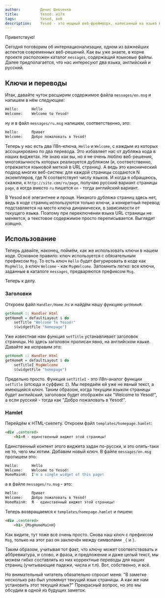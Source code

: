```yaml
---
author:         Денис Шевченко
title:          Yesod: и17я
tags:           Yesod, веб
description:    Yesod - это мощный веб-фреймворк, написанный на языке Haskell. Сегодня чуть подробнее поговорим об интернационализации.
---
```


Приветствую!

Сегодня поговорим об интернационализации, одном из важнейших аспектов современных веб-решений. Как вы уже знаете, в корне проекте расположен каталог `messages`, содержащий языковые файлы. Далее предполагается, что нас интересуют два языка, английский и русский.

## Ключи и переводы

Итак, давайте чуток расширим содержимое файла `messages/en.msg` и напишем в нём следующее:

```bash
Hello:      Hello
Welcome:    Welcome to Yesod!
```

ну и в файл `messages/ru.msg` напишем, соответственно, это:

```bash
Hello:      Привет
Welcome:    Добро пожаловать в Yesod!
```

Теперь у нас есть два i18n-ключа, `Hello` и `Welcome`, с каждым из которых ассоциировано по два перевода. Это избавляет нас от дубляжа кода в наших виджетах. Не знаю как вы, но я не очень люблю веб-решения, многоязычность которых реализуется дубляжом (и, соответственно, отражается языковой меткой в URL страниц). А ведь это канонический подход многих веб-систем: для каждой страницы создаются N экземпляров, где N соответствует числу языков. И когда я обращаюсь, скажем, к `http://site.com/ru/page`, получаю русский вариант страницы `page`, а когда вместо `ru` пишется `en` - тогда английский вариант.

В Yesod всё элегантнее и проще. Никакого дубляжа страниц здесь нет, ведь в коде страниц используются только ключи, а конкретный перевод подставляется на место ключа динамически, в зависимости от текущего языка. Поэтому при переключении языка URL страницы не меняется, а текстовое содержимое просто переписывается. Выглядит изящно.

## Использование

Теперь давайте, наконец, поймём, как же использовать ключи в нашем коде. Основное правило: ключ используется с обязательным префиксом `Msg`. То есть ключ `Hello` будет фигурировать в коде как `MsgHello`, а ключ `Welcome` - как `MsgWelcome`. Запомнить легко: все ключи, заданные в каталоге `messages`, предваряются префиксом `Msg`.

Теперь к делу.

### Заголовки

Откроем файл `Handler/Home.hs` и найдём нашу функцию `getHomeR`:

```haskell
getHomeR :: Handler Html
getHomeR = defaultLayout $ do    
    setTitle "Welcome To Yesod!"
    $(widgetFile "homepage")
```

Уже известная нам функция `setTitle` устанавливает заголовок страницы. Но здесь заголовок прописан явно, на английском языке. Давайте же исправим это:

```haskell
getHomeR :: Handler Html
getHomeR = defaultLayout $ do
    setTitleI MsgWelcome
    $(widgetFile "homepage")
```

Предельно просто. Функция `setTitleI` - это i18n-аналог функции `setTitle` (отсюда и суффикс `I`). Мы передаём ей уже не явный текст, а имеющийся ключ. Таким образом, когда текущим языком страницы будет английский, заголовок будет отображён как "Welcome to Yesod!", а если русский - тогда как "Добро пожаловать в Yesod!". 

### Hamlet

Перейдём к HTML-скелету. Откроем файл `templates/homepage.hamlet`:

```html
<div .centered>
    <h1>Я - единственный виджет этой страницы!
```

Единственный контент этого виджета задан по-русски, и это опять-таки не то, чего мы хотим. Добавим новый ключ. В файле `messages/en.msg` пропишем это:

```bash
Hello:      Hello
Welcome:    Welcome to Yesod!
HomeMainH:  I'm a single widget of this page!
```

а в файле `messages/ru.msg` - это:

```bash
Hello:      Привет
Welcome:    Добро пожаловать в Yesod!
HomeMainH:  Я - единственный виджет этой страницы!
```

Теперь возвращаемся к `templates/homepage.hamlet` и пишем:

```html
<div .centered>
    <h1>_{MsgHomeMainH}
```

Как видите, тут тоже всё очень просто. Снова наш ключ с префиксом `Msg`, только на этот раз он заключён между символами `_{` и `}`.

Таким образом, учитывая тот факт, что ключу может соответствовать и аббревиатура, и слово, и фраза, и предложение и даже целый текст, мы можем гибко составлять из них корректные переводы для наших страниц (учитывающие падежи, числа и т.п). Вот, собственно, и всё.

Но внимательный читатель обязательно спросит меня: "В заметке несколько раз был упомянут текущий язык страницы. А как же нам установить этот текущий язык?" Прекрасный вопрос, но это мы обсудим в одной из будущих заметок.

